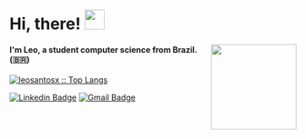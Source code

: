  # Hi, there! <img src="https://media.giphy.com/media/hvRJCLFzcasrR4ia7z/giphy.gif" width="35px"> 
 
 <img align='right' src='https://github.com/Rishit-dagli/Rishit-dagli/blob/master/images/octocat-anime.gif' width='150"'>
 
 #### I'm Leo, a student computer science from Brazil. (:brazil:)

 <p> 
   <a href="https://github.com/leosantosx">
<!--     <img width="450px" src="https://github-readme-stats.vercel.app/api?username=leosantosx&show_icons=true&theme=omni" alt="leosantosx :: Profile Stats" /> -->
    <img src="https://github-readme-stats.vercel.app/api/top-langs/?username=leosantosx&langs_count=6&theme=buefy&layout=compact" alt="leosantosx :: Top Langs" />
   </a>
 </p>


 <footer>

   [![Linkedin Badge](https://img.shields.io/badge/-leosantos-blue?style=flat-square&logo=Linkedin&logoColor=white&link=https://www.linkedin.com/in/leonardosant02)](https://www.linkedin.com/in/leonardosant02) 
  [![Gmail Badge](https://img.shields.io/badge/leonardosaint748@gmail.com-c14438?style=flat-square&logo=Gmail&logoColor=white&link=mailto:leonardosaint748@gmail.com)](mailto:leonardosaint748@gmail.com) 

 </footer>
